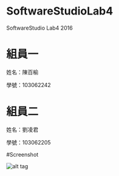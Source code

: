 # SoftwareStudioLab4
SoftwareStudio Lab4 2016

# 組員一

姓名：陳百榆

學號：103062242

# 組員二

姓名：劉凌君

學號：103062205

#Screenshot

![alt tag](/csc.png)
